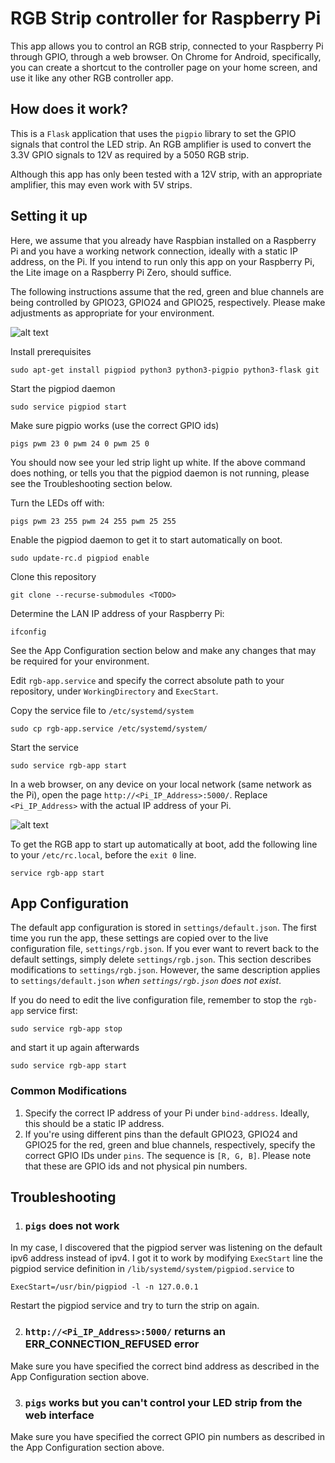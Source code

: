 # RGB Strip controller for Raspberry Pi

This app allows you to control an RGB strip, connected to your Raspberry Pi through GPIO, through a web browser. On Chrome for Android, specifically, you can create a shortcut to the controller page on your home screen, and use it like any other RGB controller app.

## How does it work?

This is a `Flask` application that uses the `pigpio` library to set the GPIO signals that control the LED strip. An RGB amplifier is used to convert the 3.3V GPIO signals to 12V as required by a 5050 RGB strip.

Although this app has only been tested with a 12V strip, with an appropriate amplifier, this may even work with 5V strips.

## Setting it up

Here, we assume that you already have Raspbian installed on a Raspberry Pi and you have a working network connection, ideally with a static IP address, on the Pi. If you intend to run only this app on your Raspberry Pi, the Lite image on a Raspberry Pi Zero, should suffice.

The following instructions assume that the red, green and blue channels are being controlled by GPIO23, GPIO24 and GPIO25, respectively. Please make adjustments as appropriate for your environment.

![alt text](./connections.png "Connections")

Install prerequisites
```
sudo apt-get install pigpiod python3 python3-pigpio python3-flask git
```
Start the pigpiod daemon
```
sudo service pigpiod start
```
Make sure pigpio works (use the correct GPIO ids)
```
pigs pwm 23 0 pwm 24 0 pwm 25 0
```
You should now see your led strip light up white. If the above command does nothing, or tells you that the pigpiod daemon is not running, please see the Troubleshooting section below.

Turn the LEDs off with:
```
pigs pwm 23 255 pwm 24 255 pwm 25 255
```
Enable the pigpiod daemon to get it to start automatically on boot.
```
sudo update-rc.d pigpiod enable
```
Clone this repository
```
git clone --recurse-submodules <TODO>
```
Determine the LAN IP address of your Raspberry Pi:
```
ifconfig
```
See the App Configuration section below and make any changes that may be required for your environment.

Edit `rgb-app.service` and specify the correct absolute path to your repository, under `WorkingDirectory` and `ExecStart`.

Copy the service file to `/etc/systemd/system`
```
sudo cp rgb-app.service /etc/systemd/system/
```
Start the service
```
sudo service rgb-app start
```

In a web browser, on any device on your local network (same network as the Pi), open the page `http://<Pi_IP_Address>:5000/`. Replace `<Pi_IP_Address>` with the actual IP address of your Pi.

![alt text](rgb-app-ui.png "UI")

To get the RGB app to start up automatically at boot, add the following line to your `/etc/rc.local`, before the `exit 0` line.
```
service rgb-app start
```

## App Configuration

The default app configuration is stored in `settings/default.json`. The first time you run the app, these settings are copied over to the live configuration file, `settings/rgb.json`. If you ever want to revert back to the default settings, simply delete `settings/rgb.json`. This section describes modifications to `settings/rgb.json`. However, the same description applies to `settings/default.json` _when `settings/rgb.json` does not exist_.

If you do need to edit the live configuration file, remember to stop the `rgb-app` service first:
```
sudo service rgb-app stop
```
and start it up again afterwards
```
sudo service rgb-app start
```

### Common Modifications
1. Specify the correct IP address of your Pi under `bind-address`. Ideally, this should be a static IP address.
2. If you're using different pins than the default GPIO23, GPIO24 and GPIO25 for the red, green and blue channels, respectively, specify the correct GPIO IDs under `pins`. The sequence is `[R, G, B]`. Please note that these are GPIO ids and not physical pin numbers.

## Troubleshooting
1. ### `pigs` does not work
In my case, I discovered that the pigpiod server was listening on the default ipv6 address instead of ipv4. I got it to work by modifying `ExecStart` line the pigpiod service definition in `/lib/systemd/system/pigpiod.service` to
```
ExecStart=/usr/bin/pigpiod -l -n 127.0.0.1
```
Restart the pigpiod service and try to turn the strip on again.

2. ### `http://<Pi_IP_Address>:5000/` returns an ERR_CONNECTION_REFUSED error
Make sure you have specified the correct bind address as described in the App Configuration section above.

3. ### `pigs` works but you can't control your LED strip from the web interface
Make sure you have specified the correct GPIO pin numbers as described in the App Configuration section above.
